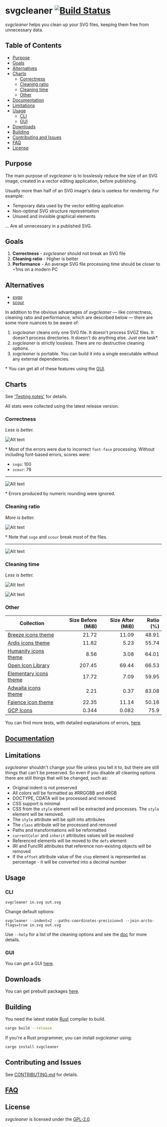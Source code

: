 # svgcleaner [![Build Status](https://travis-ci.org/RazrFalcon/svgcleaner.svg?branch=master)](https://travis-ci.org/RazrFalcon/svgcleaner)

*svgcleaner* helps you clean up your SVG files, keeping them free from unnecessary data.

## Table of Contents

  * [Purpose](#purpose)
  * [Goals](#goals)
  * [Alternatives](#alternatives)
  * [Charts](#charts)
    * [Correctness](#correctness)
    * [Cleaning ratio](#cleaning-ratio)
    * [Cleaning time](#cleaning-time)
    * [Other](#other)
  * [Documentation](#documentation)
  * [Limitations](#limitations)
  * [Usage](#usage)
    * [CLI](#cli)
    * [GUI](#gui)
  * [Downloads](#downloads)
  * [Building](#building)
  * [Contributing and Issues](#contributing-and-issues)
  * [FAQ](#faq)
  * [License](#license)

## Purpose

The main purpose of *svgcleaner* is to losslessly reduce the size of an SVG image, created in a
vector editing application, before publishing.

Usually more than half of an SVG image's data is useless for rendering. For example:
- Temporary data used by the vector editing application
- Non-optimal SVG structure representation
- Unused and invisible graphical elements

... Are all unnecessary in a published SVG.

## Goals

1. **Correctness** - *svgcleaner* should not break an SVG file
1. **Cleaning ratio** - Higher is better
1. **Performance** - An average SVG file processing time should be closer to ~1ms on a modern PC

## Alternatives

 - [svgo](https://github.com/svg/svgo)
 - [scour](https://github.com/scour-project/scour)

In addition to the obvious advantages of *svgcleaner* — like correctness, cleaning ratio and performance,
which are described below — there are some more nuances to be aware of:

1. *svgcleaner* cleans only one SVG file. It doesn't process SVGZ files.
   It doesn't process directories. It doesn't do anything else. Just one task*.
1. *svgcleaner* is strictly lossless. There are no destructive cleaning options.
1. *svgcleaner* is portable. You can build it into a single executable without any external dependencies.

\* You can get all of these features using the [GUI](https://github.com/RazrFalcon/svgcleaner-gui).

## Charts

See ['Testing notes'](docs/testing_notes.rst) for details.

All stats were collected using the latest release version.

### Correctness

*Less is better.*

![Alt text](https://cdn.rawgit.com/RazrFalcon/svgcleaner/v0.8.1/docs/images/correctness_chart_W3C_SVG_11_TestSuite.svg)

\* Most of the errors were due to incorrect `font-face` processing. Without including font-based errors, scores were:
 - `svgo`: 100
 - `scour`: 78

***

![Alt text](https://cdn.rawgit.com/RazrFalcon/svgcleaner/v0.8.1/docs/images/correctness_chart_oxygen.svg)

\* Errors produced by numeric rounding were ignored.

### Cleaning ratio

*More is better.*

![Alt text](https://cdn.rawgit.com/RazrFalcon/svgcleaner/v0.8.1/docs/images/ratio_chart_W3C_SVG_11_TestSuite.svg)

\* Note that `svgo` and `scour` break most of the files.

***

![Alt text](https://cdn.rawgit.com/RazrFalcon/svgcleaner/v0.8.1/docs/images/ratio_chart_oxygen.svg)

### Cleaning time

*Less is better.*

![Alt text](https://cdn.rawgit.com/RazrFalcon/svgcleaner/v0.8.1/docs/images/performance_chart_W3C_SVG_11_TestSuite.svg)

![Alt text](https://cdn.rawgit.com/RazrFalcon/svgcleaner/v0.8.1/docs/images/performance_chart_oxygen.svg)

### Other

| Collection | Size Before (MiB) | Size After (MiB) | Ratio (%) |
|--------------------------|------------------:|-----------------:|----------:|
| [Breeze icons theme](https://github.com/KDE/breeze-icons) | 21.72 | 11.09 | 48.91 |
| [Ardis icons theme](https://github.com/NitruxSA/ardis-icon-theme) | 11.82 | 5.23 | 55.74 |
| [Humanity icons theme](https://wiki.ubuntu.com/Artwork/Incoming/Karmic/Humanity_Icons?action=AttachFile&do=view&target=humanity_2.1.tar.gz) | 8.56 | 3.08 | 64.01 |
| [Open Icon Library](https://sourceforge.net/projects/openiconlibrary/) | 207.45 |69.44 | 66.53 |
| [Elementary icons theme](https://github.com/elementary/icons) | 17.72 | 7.09 | 59.95 |
| [Adwaita icons theme](https://github.com/GNOME/adwaita-icon-theme) | 2.21 | 0.37 | 83.08 |
| [Faience icon theme](https://www.archlinux.org/packages/community/any/faience-icon-theme/) | 22.35 | 11.14 | 50.16 |
| [GCP Icons](https://cloud.google.com/icons/files/gcp-icons.zip) | 0.344 | 0.082 | 75.9 |

You can find more tests, with detailed explanations of errors, [here](docs/extended_testing.rst).

## [Documentation](docs/svgcleaner.rst)

## Limitations

*svgcleaner* shouldn't change your file unless you tell it to, but there are still
things that can't be preserved. So even if you disable all cleaning options there are still things
that will be changed, such as:

- Original indent is not preserved
- All colors will be formatted as #RRGGBB and #RGB
- DOCTYPE, CDATA will be processed and removed
- CSS support is minimal
- CSS from the `style` element will be extracted and processes. The `style` element will be removed.
- The `style` attribute will be split into attributes
- The `class` attribute will be processed and removed
- Paths and transformations will be reformatted
- `currentColor` and `inherit` attributes values will be resolved
- Referenced elements will be moved to the `defs` element
- IRI and FuncIRI attributes that reference non-existing objects will be removed
- If the `offset` attribute value of the `stop` element is represented as percentage - it will be
  converted into a decimal number

## Usage

### CLI

```
svgcleaner in.svg out.svg
```

Change default options:
```
svgcleaner --indent=2 --paths-coordinates-precision=5 --join-arcto-flags=true in.svg out.svg
```

Use `--help` for a list of the cleaning options and see the [doc](docs/svgcleaner.rst) for more details.

### GUI

You can get a GUI [here](https://github.com/RazrFalcon/svgcleaner-gui).

## Downloads

You can get prebuilt packages [here](https://github.com/RazrFalcon/svgcleaner-gui/releases).

## Building

You need the latest stable [Rust](https://www.rust-lang.org/) compiler to build.

```bash
cargo build --release
```

If you're a Rust programmer, you can install *svgcleaner* using:

```bash
cargo install svgcleaner
```

## Contributing and Issues

See [CONTRIBUTING.md](CONTRIBUTING.md) for details.

## [FAQ](FAQ.md)

## License

*svgcleaner* is licensed under the [GPL-2.0](https://www.gnu.org/licenses/old-licenses/gpl-2.0.en.html).
